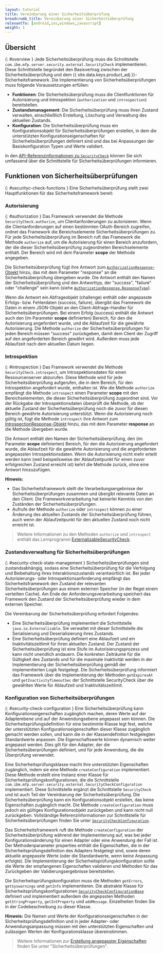 ```yaml
---
layout: tutorial
title: Vereinbarung einer Sicherheitsüberprüfung
breadcrumb_title: Vereinbarung einer Sicherheitsüberprüfung
relevantTo: [android,ios,windows,javascript]
weight: 1
---
```

<!-- NLS_CHARSET=UTF-8 -->
## Übersicht
{: #overview }
Jede Sicherheitsüberprüfung muss die Schnittstelle
`com.ibm.mfp.server.security.external.SecurityCheck` implementieren. Diese Schnittstelle begründet den Basisvertrag zwischen der Sicherheitsüberprüfung
und dem {{ site.data.keys.product_adj }}-Sicherheitsframework. Die Implementierung von Sicherheitsüberprüfungen muss folgende Voraussetzungen erfüllen: 

* **Funktionen**: Die Sicherheitsüberprüfung muss die Clientfunktionen für Autorisierung und Introspektion (`authorization`
und `introspection`) bereitstellen. 
* **Zustandsmanagement**: Die Sicherheitsüberprüfung muss ihren Zustand verwalten, einschließlich Erstellung, Löschung und Verwaltung des aktuellen Zustands. 
* **Konfiguration**: Die Sicherheitsüberprüfung muss ein Konfigurationsobjekt für Sicherheitsüberprüfungen erstellen, in dem die unterstützten Konfigurationseigenschaften für
Sicherheitsüberprüfungen definiert sind und das bei Anpassungen der Basiskonfiguration Typen und Werte validiert. 

In den [API-Referenzinformationen zu `SecurityCheck`](../../../api/server-side-api/java/) können Sie sich umfassend über die Schnittstelle für Sicherheitsüberprüfungen informieren.

## Funktionen von Sicherheitsüberprüfungen
{: #securityc-check-functions }
Eine Sicherheitsüberprüfung
stellt zwei Hauptfunktionen für das Sicherheitsframework bereit:

### Autorisierung
{: #authorization }
Das Framework verwendet die Methode `SecurityCheck.authorize`, um Clientanforderungen
zu autorisieren. Wenn die Clientanforderungen auf einen bestimmten
OAuth-Bereich zugreifen, ordnet das Framework die Bereichselemente Sicherheitsüberprüfungen zu. Für jede Sicherheitsüberprüfung im Bereich ruft das Framework
die Methode
`authorize` auf, um die Autorisierung für einen Bereich anzufordern, der die dieser Sicherheitsüberprüfung zugeordneten Bereichselemente
enthält. Der Bereich wird mit dem Parameter **scope** der Methode angegeben.


Die Sicherheitsüberprüfung fügt ihre Antwort zum
[`AuthorizationResponse`-Objekt](../../../api/server-side-api/java/)
hinzu, das
mit dem Parameter "response" an die Sicherheitsüberprüfung übergeben wurde. Die Antwort enthält den Namen der Sicherheitsüberprüfung und den Antworttyp, der "success", "failure" oder "challenge" sein kann (siehe [`AuthorizationResponse.ResponseType`](../../../api/server-side-api/java/)).

Wenn die Antwort ein
Abfrageobjekt (challenge) enthält oder angepasste Erfolgs- bzw. Fehlerdaten (success, failure), übergibt das Framework die Daten in einem JSON-Objekt
an den Client-Abfrage-Handler
für Sicherheitsüberprüfungen. Bei einem Erfolg (success) enthält die Antwort auch den (im Parameter **scope** definierten) Bereich, für
den die Autorisierung
angefordert wurde, und die Ablaufzeit für die gewährte Autorisierung. Die Methode
`authorize` der Sicherheitsüberprüfungen für jeden Bereich müssen "success" zurückgeben, damit dem Client der Zugriff auf den angeforderten Bereich
gewährt wird. Außerdem muss jede Ablaufzeit nach dem aktuellen Datum liegen. 

### Introspektion
{: #introspection }
Das Framework verwendet die Methode `SecurityCheck.introspect`, um Introspektionsdaten für einen Ressourcenserver
abzurufen. Diese Methode wird für jede Sicherheitsüberprüfung aufgerufen, die in dem Bereich, für den Introspektion angefordert wurde, enthalten ist. Wie die Methode
`authorize` empfängt die Methode
`introspect` einen Parameter **scope** mit den Bereichselementen, die dieser Sicherheitsüberprüfung zugeordnet sind. Vor der Rückgabe der
Introspektionsdaten überprüft die Methode, ob der aktuelle Zustand der Sicherheitsüberprüfung noch die zuvor für diesen Bereich gewährte
Autorisierung unterstützt. Wenn die Autorisierung noch gültig ist, fügt die Methode
`introspect` ihre Antwort zum
[IntrospectionResponse-Objekt](../../../api/server-side-api/java/) hinzu,
das mit dem Parameter **response** an die Methode übergeben wurde. 

Die Antwort enthält den Namen der Sicherheitsüberprüfung, den
(im Parameter **scope** definierten) Bereich, für
den die Autorisierung
angefordert wurde, die Ablaufzeit für die gewährte Autorisierung und die angeforderten angepassten Introspektionsdaten. Wenn die Autorisierung nicht mehr erteilt werden kann (weil
beispeilsweise der Ablaufzeitpunkt für einen zuvor erfolgreichen Zustand erreicht ist) kehrt die Methode zurück, ohne eine Antwort hinzuzufügen. 

**Hinweis:**

* Das Sicherheitsframework stellt die Verarbeitungsergebnisse der Sicherheitsüberprüfungen zusammen und übergibt relevante Daten an den Client. Die Frameworkverarbeitung
hat keinerlei Kenntnis von den Zuständen der Sicherheitsüberprüfungen.
* Aufrufe der Methode `authorize` oder `introspect` können zu einer Änderung des aktuellen Zustands der
Sicherheitsüberprüfung führen, auch wenn der Ablaufzeitpunkt für den aktuellen Zustand noch nicht erreicht ist. 

> Weitere Informationen zu den Methoden `authorize` und
`introspect` enthält das Lernprogramm [ExternalizableSecurityCheck](../../externalizable-security-check).



### Zustandsverwaltung für Sicherheitsüberprüfungen
{: #security-check-state-management }
Sicherheitsüberprüfungen sind zustandsabhängig,
sodass eine Sicherheitsüberprüfung für die Verfolgung und Beibehaltung ihres Interaktionszustands verantwortlich ist. Bei jeder
Autorisierungs- oder Introspektionsanforderung empfängt das Sicherheitsframework den Zustand der relevanten Sicherheitsüberprüfungen aus einem externen Speicher
(in der Regel einem verteilten Cache). Am Ende der Anforderungsverarbeitung speichert das Framework den Zustand der Sicherheitsüberprüfung
wieder in dem externen Speicher. 

Die Vereinbarung der Sicherheitsüberprüfung erfordert Folgendes: 

* Eine Sicherheitsüberprüfung implementiert die Schnittstelle `java.io.Externalizable`.
Sie verwaltet mit dieser Schnittstelle die Serialisierung und Deserialisierung ihres Zustands. 
* Eine Sicherheitsüberprüfung definiert eine Ablaufzeit und ein Inaktivitätszeitlimit für ihren aktuellen Zustand. Der Zustand der Sicherheitsüberprüfung ist eine Stufe im Autorisierungsprozess und kann nicht
unendlich andauern. Die konkreten Zeiträume für die Gültigkeit des Zustands und für die maximale Inaktivität werden in der
Implementierung der Sicherheitsüberprüfung gemäß der implementierten Logik festgelegt. Die Sicherheitsüberprüfung informiert das Framework über die Implementierung der
Methoden
`getExpiresAt` und `getInactivityTimeoutSec` der Schnittstelle SecurityCheck über die gewählten Werte für
Ablaufzeit und Inaktivitätszeitlimit. 

### Konfiguration von Sicherheitsüberprüfungen
{: #security-check-configuration }
Eine Sicherheitsüberprüfung
kann Konfigurationseigenschaften zugänglich machen, deren Werte auf der Adapterebene und auf der Anwendungsebene angepasst sein können. Die Sicherheitsprüfungsdefinition für eine bestimmte Klasse
legt fest, welche der unterstützten Konfigurationseigenschaften dieser Klasse zugänglich gemacht werden sollen, und kann die in der Klassendefinition festgelegten
Standardwerte anpassen. Die Eigenschaftswerte können dynamisch weiter angepasst werden. Dies gilt für den Adapter, der die Sicherheitsüberprüfungen definiert, und für jede Anwendung, die die Überprüfung
verwendet. 

Eine Sicherheitsprüfungsklasse macht ihre unterstützten Eigenschaften zugänglich, indem sie eine
Methode `createConfiguration` implementiert. Diese Methode erstellt eine Instanz einer Klasse für Sicherheitsprüfungskonfigurationen, die
die Schnittstelle `com.ibm.mfp.server.security.external.SecurityCheckConfiguration` implementiert. Diese Schnittstelle ergänzt
die Schnittstelle `SecurityCheck` und ist auch Teil der Vereinbarung der Sicherheitsüberprüfung. Die Sicherheitsüberprüfung
kann ein Konfigurationsobjekt erstellen, das keine Eigenschaften zugänglich macht.
Die Methode `createConfiguration` muss jedoch ein gültiges Konfigurationsobjekt
zurückgeben und kann nicht null zurückgeben. Vollständige Referenzinformationen zur Schnittstelle für
Sicherheitsüberprüfungen finden Sie unter
[`SecurityCheckConfiguration`](../../../api/server-side-api/java/).

Das Sicherheitsframework ruft die Methode
`createConfiguration` der Sicherheitsüberprüfung während der Implementierung auf, was bei jeder Konfigurationsänderung für einen
Adapter oder eine Anwendung der Fall ist. Der Methodenparameter properties enthält die Eigenschaften, die in der Sicherheitsprüfungsdefinition
des Adapters festgelegt sind, sowie deren aktuelle angepasste Werte (oder die Standardwerte, wenn keine Anpassung erfolgte). Die Implementierung der Sicherheitsprüfungskonfiguration
sollte die Werte der empfangenen Eigenschaften validieren und Methoden für das Zurückgeben der Validierungsergebnisse bereitstellen. 

Die
Sicherheitsprüfungskonfiguration muss die Methoden `getErrors`, `getSyswarnings` und
`getInfo` implementieren. Die abstrakte Klasse für
Sicherheitsprüfungskonfigurationen
[`SecurityCheckConfigurationBase`](../../../api/server-side-api/java/)
definiert und implementiert außerdem die angepssten Methoden
`getStringProperty`, `getIntProperty` und
`addMessage`. Einzelheiten finden Sie in der Codebeschreibung zu dieser Klasse. 

**Hinweis:** Die Namen und Werte der Konfigurationseigenschaften in der Sicherheitsprüfungsdefinition und in jeder Adapter- oder Anwendungsanpassung müssen mit den unterstützten Eigenschaften und zulässigen Werten der Konfigurationsklasse übereinstimmen.

> Weitere Informationen zur [Erstellung angepasster Eigenschaften](../#security-check-configuration) finden Sie unter "Sicherheitsüberprüfungen". 
